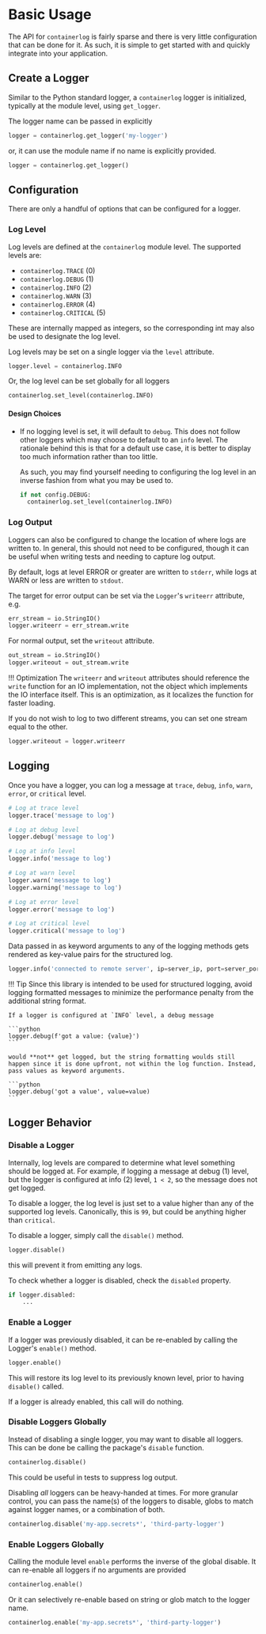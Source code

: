# Basic Usage

The API for `containerlog` is fairly sparse and there is very little configuration that can be done for it. As such, it is simple to get started with and quickly integrate into your application.

## Create a Logger

Similar to the Python standard logger, a `containerlog` logger is initialized, typically at the module level, using `get_logger`.

The logger name can be passed in explicitly

```python
logger = containerlog.get_logger('my-logger')
```

or, it can use the module name if no name is explicitly provided.

```python
logger = containerlog.get_logger()
```

## Configuration

There are only a handful of options that can be configured for a logger.

### Log Level

Log levels are defined at the `containerlog` module level. The supported levels are:

- `containerlog.TRACE` (0)
- `containerlog.DEBUG` (1)
- `containerlog.INFO` (2)
- `containerlog.WARN` (3)
- `containerlog.ERROR` (4)
- `containerlog.CRITICAL` (5)

These are internally mapped as integers, so the corresponding int may also be used to designate the log level.

Log levels may be set on a single logger via the `level` attribute.

```python
logger.level = containerlog.INFO
```

Or, the log level can be set globally for all loggers

```python
containerlog.set_level(containerlog.INFO)
```

#### Design Choices

- If no logging level is set, it will default to `debug`. This does not follow other loggers which may choose to default to an `info` level. The rationale behind this is that for a default use case, it is better to display too much information rather than too little.

    As such, you may find yourself needing to configuring the log level in an inverse fashion from what you may be used to.

    ```python
    if not config.DEBUG:
      containerlog.set_level(containerlog.INFO)
    ```

### Log Output

Loggers can also be configured to change the location of where logs are written to. In general, this should not need to be configured, though it can be useful when writing tests and needing to capture log output.

By default, logs at level ERROR or greater are written to `stderr`, while logs at WARN or less are written to `stdout`.

The target for error output can be set via the `Logger`'s `writeerr` attribute, e.g.

```python
err_stream = io.StringIO()
logger.writeerr = err_stream.write
```

For normal output, set the `writeout` attribute.

```python
out_stream = io.StringIO()
logger.writeout = out_stream.write
```

!!! Optimization
    The `writeerr` and `writeout` attributes should reference the `write` function for an IO implementation, not the object which implements the IO interface itself. This is an optimization, as it localizes the function for faster loading.

If you do not wish to log to two different streams, you can set one stream equal to the other.

```python
logger.writeout = logger.writeerr
```

## Logging

Once you have a logger, you can log a message at `trace`, `debug`, `info`, `warn`, `error`, or `critical` level.

```python
# Log at trace level
logger.trace('message to log')

# Log at debug level
logger.debug('message to log')

# Log at info level
logger.info('message to log')

# Log at warn level
logger.warn('message to log')
logger.warning('message to log')

# Log at error level
logger.error('message to log')

# Log at critical level
logger.critical('message to log')
```

Data passed in as keyword arguments to any of the logging methods gets rendered as key-value pairs for the structured log.

```python
logger.info('connected to remote server', ip=server_ip, port=server_port)
```

!!! Tip
    Since this library is intended to be used for structured logging, avoid logging formatted messages to minimize the performance penalty from the additional string format.

    If a logger is configured at `INFO` level, a debug message

    ```python
    logger.debug(f'got a value: {value}')
    ```

    would **not** get logged, but the string formatting woulds still happen since it is done upfront, not within the log function. Instead, pass values as keyword arguments.

    ```python
    logger.debug('got a value', value=value)
    ```

## Logger Behavior

### Disable a Logger

Internally, log levels are compared to determine what level something should be logged at. For example, if logging a message at debug (1) level, but the logger is configured at info (2) level, `1 < 2`, so the message does not get logged.

To disable a logger, the log level is just set to a value higher than any of the supported log levels. Canonically, this is `99`, but could be anything higher than `critical`.

To disable a logger, simply call the `disable()` method.

```python
logger.disable()
```

this will prevent it from emitting any logs.

To check whether a logger is disabled, check the `disabled` property.

```python
if logger.disabled:
    ...
```

### Enable a Logger

If a logger was previously disabled, it can be re-enabled by calling the Logger's `enable()` method.

```python
logger.enable()
```

This will restore its log level to its previously known level, prior to having `disable()` called.

If a logger is already enabled, this call will do nothing.

### Disable Loggers Globally

Instead of disabling a single logger, you may want to disable all loggers. This can be done be calling the package's `disable` function.

```python
containerlog.disable()
```

This could be useful in tests to suppress log output.

Disabling *all* loggers can be heavy-handed at times. For more granular control, you can pass the name(s) of the loggers to disable, globs to match against logger names, or a combination of both.

```python
containerlog.disable('my-app.secrets*', 'third-party-logger')
```

### Enable Loggers Globally

Calling the module level `enable` performs the inverse of the global disable. It can re-enable all loggers if no arguments are provided

```python
containerlog.enable()
```

Or it can selectively re-enable based on string or glob match to the logger name.

```python
containerlog.enable('my-app.secrets*', 'third-party-logger')
```
